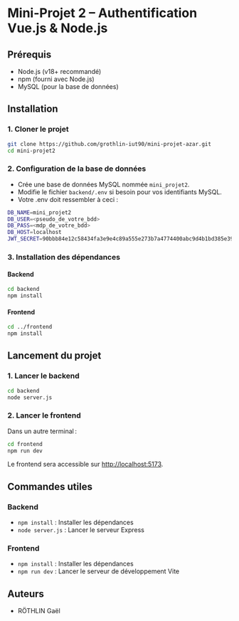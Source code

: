 # Mini-Projet 2 – Authentification Vue.js & Node.js

## Prérequis

- Node.js (v18+ recommandé)
- npm (fourni avec Node.js)
- MySQL (pour la base de données)

## Installation

### 1. Cloner le projet

```sh
git clone https://github.com/grothlin-iut90/mini-projet-azar.git
cd mini-projet2
```

### 2. Configuration de la base de données

- Crée une base de données MySQL nommée `mini_projet2`.
- Modifie le fichier `backend/.env` si besoin pour vos identifiants MySQL.
- Votre .env doit ressembler à ceci :
```bash
DB_NAME=mini_projet2
DB_USER=<pseudo_de_votre_bdd>
DB_PASS=<mdp_de_votre_bdd>
DB_HOST=localhost
JWT_SECRET=90bbb84e12c58434fa3e9e4c89a555e273b7a4774400abc9d4b1bd385e390965
```

### 3. Installation des dépendances

#### Backend

```sh
cd backend
npm install
```

#### Frontend

```sh
cd ../frontend
npm install
```

## Lancement du projet

### 1. Lancer le backend

```sh
cd backend
node server.js
```

### 2. Lancer le frontend

Dans un autre terminal :

```sh
cd frontend
npm run dev
```

Le frontend sera accessible sur [http://localhost:5173](http://localhost:5173).

## Commandes utiles

### Backend

- `npm install` : Installer les dépendances
- `node server.js` : Lancer le serveur Express

### Frontend

- `npm install` : Installer les dépendances
- `npm run dev` : Lancer le serveur de développement Vite

## Auteurs

- RÖTHLIN Gaël
